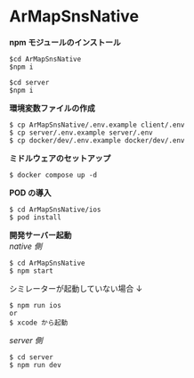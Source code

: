 # ArMapSnsNative

**npm モジュールのインストール**

```
$cd ArMapSnsNative
$npm i

$cd server
$npm i
```

**環境変数ファイルの作成**

```
$ cp ArMapSnsNative/.env.example client/.env
$ cp server/.env.example server/.env
$ cp docker/dev/.env.example docker/dev/.env
```

**ミドルウェアのセットアップ**

```
$ docker compose up -d
```

**POD の導入**

```
$ cd ArMapSnsNative/ios
$ pod install
```

**開発サーバー起動**  
_native 側_

```
$ cd ArMapSnsNative
$ npm start
```

シミレーターが起動していない場合 ↓

```
$ npm run ios
or
$ xcode から起動
```

_server 側_

```
$ cd server
$ npm run dev
```
